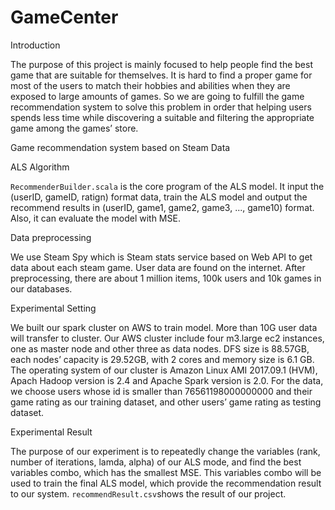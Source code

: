 # GameCenter
Introduction

The purpose of this project is mainly focused to help people find the best game that are suitable for themselves. It is hard to find a proper game for most of the users to match their hobbies and abilities when they are exposed to large amounts of games. So we are going to fulfill the game recommendation system to solve this problem in order that helping users spends less time while discovering a suitable and filtering the appropriate game among the games’ store.

Game recommendation system based on Steam Data

ALS Algorithm

```RecommenderBuilder.scala``` is the core program of the ALS model. It input the (userID, gameID, ratign) format data, train the ALS model and output the recommend results in (userID, game1, game2, game3, ..., game10) format. Also, it can evaluate the model with MSE.

Data preprocessing 

We use Steam Spy which is Steam stats service based on Web API to get data about each steam game.  User data are found on the internet. After preprocessing, there are about 1 million items, 100k users and 10k games in our databases.

Experimental Setting

We built our spark cluster on AWS to train model. More than 10G user data will transfer to cluster. 
Our AWS cluster include four m3.large ec2 instances, one as master node and other three as data nodes. DFS size is 88.57GB, each nodes’ capacity is 29.52GB, with 2 cores and memory size is 6.1 GB.
The operating system of our cluster is Amazon Linux AMI 2017.09.1 (HVM), Apach Hadoop version is 2.4 and Apache Spark version is 2.0.
For the data, we choose users whose id is smaller than 76561198000000000 and their game rating as our training dataset, and other users’ game rating as testing dataset.

Experimental Result

The purpose of our experiment is to repeatedly change the variables (rank, number of iterations, lamda, alpha) of our ALS mode, and find the best variables combo, which has the smallest MSE. This variables combo will be used to train the final ALS model, which provide the recommendation result to our system. ```recommendResult.csv```shows the result of our project.

